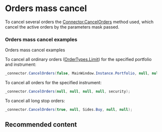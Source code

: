 # Orders mass cancel

To cancel several orders the [Connector.CancelOrders](xref:StockSharp.Algo.Connector.CancelOrders) method used, which cancel the active orders by the parameters mask passed. 

### Orders mass cancel examples

Orders mass cancel examples

To cancel all ordinary orders ([OrderTypes.Limit](xref:StockSharp.Messages.OrderTypes.Limit)) for the specified portfolio and instrument:

```cs
_connector.CancelOrders(false, MainWindow.Instance.Portfolio, null, null, security);
```

To cancel all orders for the specified instrument: 

```cs
_connector.CancelOrders(null, null, null, null, security);
```

To cancel all long stop orders: 

```cs
_connector.CancelOrders(true, null, Sides.Buy, null, null);
```

## Recommended content
